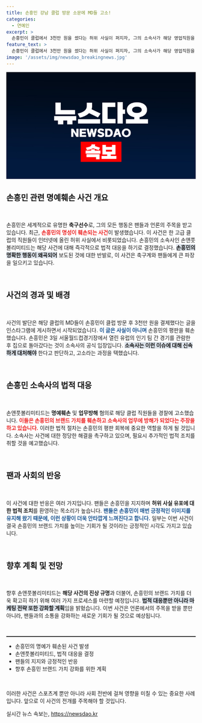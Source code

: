 ```yaml
---
title: 손흥민 강남 클럽 방문 소문에 MD들 고소!
categories:
  - 연예인
excerpt: >
  손흥민이 클럽에서 3천만 원을 썼다는 허위 사실이 퍼지자, 그의 소속사가 해당 영업직원을 경찰에 고소했습니다. 명예훼손과 업무방해 혐의로 조사가 시작된 가운데, 손흥민의 반박도 이어지고 있습니다!
feature_text: >
  손흥민이 클럽에서 3천만 원을 썼다는 허위 사실이 퍼지자, 그의 소속사가 해당 영업직원을 경찰에 고소했습니다. 명예훼손과 업무방해 혐의로 조사가 시작된 가운데, 손흥민의 반박도 이어지고 있습니다!
image: '/assets/img/newsdao_breakingnews.jpg'
---
```


<p><img src="/assets/img/newsdao_breakingnews.jpg" alt="cryptoinkorea 속보" /></p>

<h2 data-ke-size="size26">손흥민 관련 명예훼손 사건 개요</h2>

<p data-ke-size="size16">&nbsp;</p>

<p>손흥민은 세계적으로 유명한 <b>축구선수</b>로, 그의 모든 행동은 팬들과 언론의 주목을 받고 있습니다. 최근, <b><span style="color: #ee2323;">손흥민의 명성이 훼손되는 사건</span></b>이 발생했습니다. 이 사건은 한 고급 클럽의 직원들이 인터넷에 올린 허위 사실에서 비롯되었습니다. 손흥민의 소속사인 손앤풋볼리미티드는 해당 사건에 대해 즉각적으로 법적 대응을 하기로 결정했습니다. <b><span style="background-color: #21538527;">손흥민의 명확한 행동이 왜곡되어</span></b> 보도된 것에 대한 반발로, 이 사건은 축구계와 팬들에게 큰 파장을 일으키고 있습니다. </p>

<p data-ke-size="size16">&nbsp;</p>

<h2 data-ke-size="size26">사건의 경과 및 배경</h2>

<p data-ke-size="size16">&nbsp;</p>

<p>사건의 발단은 해당 클럽의 MD들이 손흥민이 클럽 방문 후 3천만 원을 결제했다는 글을 인스타그램에 게시하면서 시작되었습니다. <b><span style="color: #1a5490;">이 글은 사실이 아니며</span></b> 손흥민의 평판을 훼손했습니다. 손흥민은 3일 서울월드컵경기장에서 열린 유럽의 인기 팀 간 경기를 관람한 후 집으로 돌아갔다는 것이 소속사의 공식 입장입니다. <b><span style="background-color: #21538527;">소속사는 이런 이슈에 대해 신속하게 대처해야</span></b> 한다고 판단하고, 고소라는 과정을 택했습니다.</p>

<p data-ke-size="size16">&nbsp;</p>

<h2 data-ke-size="size26">손흥민 소속사의 법적 대응</h2>

<p data-ke-size="size16">&nbsp;</p>

<p>손앤풋볼리미티드는 <b>명예훼손</b> 및 <b>업무방해</b> 혐의로 해당 클럽 직원들을 경찰에 고소했습니다. <b><span style="color: #ee2323;">이들은 손흥민의 브랜드 가치를 훼손하고 소속사의 업무에 방해가 되었다는 주장을 하고 있습니다.</span></b> 이러한 법적 절차는 손흥민의 평판 회복에 중요한 역할을 하게 될 것입니다. 소속사는 사건에 대한 정당한 해결을 촉구하고 있으며, 필요시 추가적인 법적 조치를 취할 것을 예고했습니다. </p>

<p data-ke-size="size16">&nbsp;</p>

<h2 data-ke-size="size26">팬과 사회의 반응</h2>

<p data-ke-size="size16">&nbsp;</p>

<p>이 사건에 대한 반응은 여러 가지입니다. 팬들은 손흥민을 지지하며 <b>허위 사실 유포에 대한 법적 조치</b>를 환영하는 목소리가 높습니다. <b><span style="color: #1a5490;">팬들은 손흥민이 매번 긍정적인 이미지를 유지해 왔기 때문에, 이런 상황이 더욱 안타깝게 느껴진다고 합니다.</span></b> 일부는 이번 사건이 결국 손흥민의 브랜드 가치를 높이는 기회가 될 것이라는 긍정적인 시각도 가지고 있습니다. </p>

<p data-ke-size="size16">&nbsp;</p>

<h2 data-ke-size="size26">향후 계획 및 전망</h2>

<p data-ke-size="size16">&nbsp;</p>

<p>향후 손앤풋볼리미티드는 <b>해당 사건의 진상 규명</b>과 더불어, 손흥민의 브랜드 가치를 더욱 확고히 하기 위해 여러 가지 프로세스를 마련할 예정입니다. <b><span style="background-color: #21538527;">법적 대응뿐만 아니라 마케팅 전략 또한 강화할 계획</span></b>임을 밝혔습니다. 이번 사건은 언론에서의 주목을 받을 뿐만 아니라, 팬들과의 소통을 강화하는 새로운 기회가 될 것으로 예상됩니다.</p>

<p data-ke-size="size16">&nbsp;</p>

<hr style="height: 2px;"/>

<ul>
    <li>손흥민의 명예가 훼손된 사건 발생</li>
    <li>손앤풋볼리미티드, 법적 대응을 결정</li>
    <li>팬들의 지지와 긍정적인 반응</li>
    <li>향후 손흥민 브랜드 가치 강화를 위한 계획</li>
</ul>

<p data-ke-size="size16">&nbsp;</p>

<p>이러한 사건은 스포츠계 뿐만 아니라 사회 전반에 걸쳐 영향을 미칠 수 있는 중요한 사례입니다. 앞으로 이 사건의 전개를 주목해야 할 것입니다.</p>
실시간 뉴스 속보는, <a href="https://newsdao.kr" rel="dofollow">https://newsdao.kr</a>


